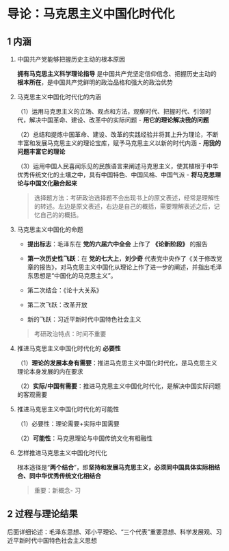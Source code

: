 # 导论：马克思主义中国化时代化

## 1 内涵

1. 中国共产党能够把握历史主动的根本原因

    **拥有马克思主义科学理论指导** 是中国共产党坚定信仰信念、把握历史主动的 **根本所在**，是中国共产党鲜明的政治品格和强大的政治优势

2. 马克思主义中国化时代化的内涵

    （1）运用马克思主义的立场、观点和方法，观察时代、把握时代、引领时代，解决中国革命、建设、改革中的实际问题 - **用它的理论解决我的问题**

    （2）总结和提炼中国革命、建设、改革的实践经验并将其上升为理论，不断丰富和发展马克思主义的理论宝库，赋予马克思主义以新的时代内涵 - **用我的问题丰富它的理论**

    （3）运用中国人民喜闻乐见的民族语言来阐述马克思主义，使其植根于中华优秀传统文化的土壤之中，具有中国特色、中国风格、中国气派 - **将马克思理论与中国文化融合起来**

    > 选择题方法：考研政治选择题不会出现书上的原文表述，经常是理解性的转述。左边是原文表述，右边是自己的概括，需要理解表述之后，记忆自己的的概括。

3. 马克思主义中国化的命题

    - **提出标志**：毛泽东在 **党的六届六中全会** 上作了 **《论新阶段》** 的报告

    - **第一次历史性飞跃**：在 **党的七大上**，**刘少奇** 代表党中央作了《关于修改党章的报告》，对马克思主义中国化从理论上作了进一步的阐述，并指出毛泽东思想是“中国化的马克思主义”。

    - 第二次结合：《论十大关系》 
    
    - 第二次飞跃：改革开放

    - 新的飞跃：习近平新时代中国特色社会主义

    > 考研政治特点：时间不重要

4. 推进马克思主义中国化时代化的 **必要性**

    （1）**理论的发展本身有需要**：推进马克思主义中国化时代化，是马克思主义理论本身发展的内在要求

    （2）**实际/中国有需要**：推进马克思主义中国化时代化，是解决中国实际问题的客观需要

5. 推进马克思主义中国化时代化的可能性

    （1）必要性：理论需要+实际中国需要

    （2）**可能性**：马克思理论与中国传统文化有相融性

6. 怎样推进马克思主义中国化时代化

    根本途径是“**两个结合**”，即**坚持和发展马克思主义，必须同中国具体实际相结合、同中华优秀传统文化相结合**

    > 重要：新概念- 习

## 2 过程与理论结果

后面详细论述：毛泽东思想、邓小平理论、“三个代表”重要思想、科学发展观、习近平新时代中国特色社会主义思想